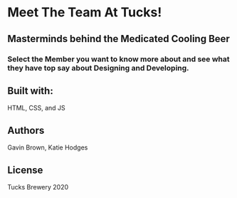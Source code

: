 # Meet The Team At Tucks!

## Masterminds behind the Medicated Cooling Beer
### Select the Member you want to know more about and see what they have top say about Designing and Developing.

## Built with:
HTML, CSS, and JS

## Authors
Gavin Brown, Katie Hodges

## License
Tucks Brewery 2020
